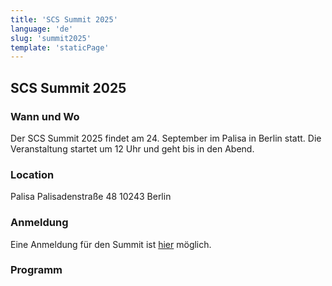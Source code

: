 ```yaml
---
title: 'SCS Summit 2025'
language: 'de'
slug: 'summit2025'
template: 'staticPage'
---
```


## SCS Summit 2025

### Wann und Wo

Der SCS Summit 2025 findet am 24. September im Palisa in Berlin statt.
Die Veranstaltung startet um 12 Uhr und geht bis in den Abend.

### Location

Palisa
Palisadenstraße 48 
10243 Berlin

### Anmeldung

Eine Anmeldung für den Summit ist [hier](https://events.sovereigncloudstack.org/scs-summit-2025/) möglich.

### Programm


